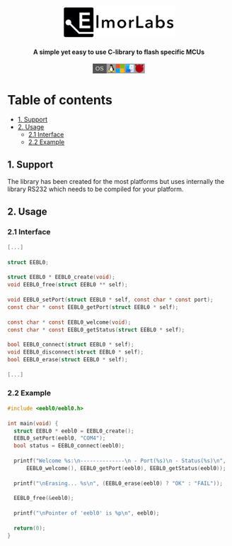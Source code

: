<p align="center"><a href="https://elmorlabs.com/"><img width=50% src="./assets/elmorlabs_logo.png"></a></p>

<h4 align="center">A simple yet easy to use C-library to flash specific MCUs</h4>

<p align="center"> </p>

<div align="center">
  <a href="https://github.com/Xemorph/eebl0/blob/main/README.md#1-support">
    <img height="22px" src="assets/os-shield.jpg">
  </a>
</div>

<p align="center"></p>

# Table of contents
<!-- UPDATE with: doctoc --notitle README.md -->
<!-- START doctoc generated TOC please keep comment here to allow auto update -->
<!-- DON'T EDIT THIS SECTION, INSTEAD RE-RUN doctoc TO UPDATE -->


- [1. Support](#1-support)
- [2. Usage](#2-usage)
  - [2.1 Interface](#21-interface)
  - [2.2 Example](#22-example)

<!-- END doctoc generated TOC please keep comment here to allow auto update -->

## 1. Support
The library has been created for the most platforms but uses internally the library RS232 which needs to be compiled for your platform.

## 2. Usage
### 2.1 Interface
```c
[...]

struct EEBL0;

struct EEBL0 * EEBL0_create(void);
void EEBL0_free(struct EEBL0 ** self);

void EEBL0_setPort(struct EEBL0 * self, const char * const port);
const char * const EEBL0_getPort(struct EEBL0 * self);

const char * const EEBL0_welcome(void);
const char * const EEBL0_getStatus(struct EEBL0 * self);

bool EEBL0_connect(struct EEBL0 * self);
void EEBL0_disconnect(struct EEBL0 * self);
bool EEBL0_erase(struct EEBL0 * self);

[...]
```
### 2.2 Example
```c
#include <eebl0/eebl0.h>

int main(void) {
  struct EEBL0 * eebl0 = EEBL0_create();
  EEBL0_setPort(eebl0, "COM4");
  bool status = EEBL0_connect(eebl0);

  printf("Welcome %s:\n--------------\n - Port(%s)\n - Status(%s)\n",
      EEBL0_welcome(), EEBL0_getPort(eebl0), EEBL0_getStatus(eebl0));

  printf("\nErasing... %s\n", (EEBL0_erase(eebl0) ? "OK" : "FAIL"));

  EEBL0_free(&eebl0);

  printf("\nPointer of 'eebl0' is %p\n", eebl0);

  return(0);
}
```

